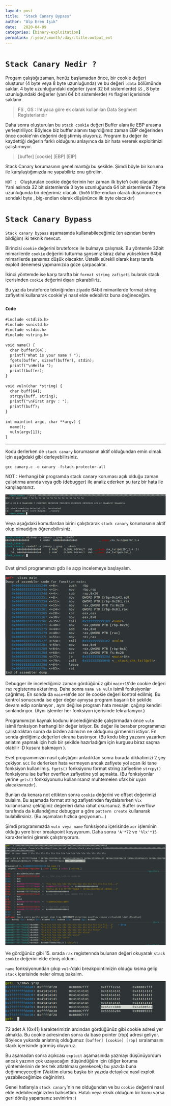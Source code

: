 ```yaml
---
layout: post
title:  "Stack Canary Bypass"
author: "Alp Eren Işık"
date:   2020-04-09
categories: [binary-exploitation]
permalink: /:year/:month/:day/:title:output_ext
---
```


# `Stack Canary Nedir ?`

Progam çalıştığı zaman, henüz başlamadan önce, bir cookie değeri oluşturur (4 byte veya 8 byte uzunluğunda) ve bu değeri `.data` bölümünde saklar. 4 byte uzunluğundaki değerler (yani 32 bit sistemlerde) `GS` , 8 byte uzunluğundaki değerler (yani 64 bit sistemlerde) `FS` flagleri içerisinde saklanır.

> FS , GS  :  İhtiyaca göre ek olarak kullanılan Data Segment Registerlarıdır

Daha sonra oluşturulan bu `stack cookie` değeri Buffer alanı ile EBP arasına yerleştiriliyor. Böylece biz buffer alanını taşırdığımız zaman EBP değerinden önce cookie'nin değerini değiştirmiş oluyoruz. Program bu değer ile kaydettiği değerin farklı olduğunu anlayınca da bir hata vererek exploitimizi çalıştırmıyor.  

> [buffer] [cookie] [EBP] [EIP]

Stack Canary korumasının genel mantığı bu şekilde. Şimdi böyle bir koruma ile karşılaştığımızda ne yapabiliriz onu görelim.

`NOT : ` Oluşturulan cookie değerlerinin her zaman ilk byte'ı `0x00` olacaktır. Yani aslında 32 bit sistemlerde 3 byte uzunluğunda 64 bit sistemlerde 7 byte uzunluğunda bir değerimiz olacak. (`0x00` little-endian olarak düşününce en sondaki byte , big-endian olarak düşününce ilk byte olacaktır)

# `Stack Canary Bypass`

`Stack canary bypass` aşamasında kullanabileceğimiz (en azından benim bildiğim) iki teknik mevcut.

Birincisi `cookie` değerini bruteforce ile bulmaya çalışmak. Bu yöntemle 32bit mimarilerde `cookie` değerini tutturma şansımız biraz daha yüksekken 64bit mimarilerde şansımız düşük olacaktır. Üstelik sürekli olarak karşı tarafa exploit denemesi yapmamızda göze çarpacaktır.

İkinci yöntemde ise karşı tarafta bir `format string zafiyeti` bularak stack içerisinden `cookie` değerini dışarı çıkarabiliriz.

Bu yazıda bruteforce tekniğinden ziyade 64bit mimarilerde format string zafiyetini kullanarak cookie'yi nasıl elde edebiliriz buna değineceğim.


### `Code`


    #include <stdlib.h>
    #include <unistd.h>
    #include <stdio.h>
    #include <string.h>

    void name() {
      char buffer[64];
      printf("What is your name ? ");
      fgets(buffer, sizeof(buffer), stdin);
      printf("\nHello ");
      printf(buffer);
    }

    void vuln(char *string) {
      char buff[64];
      strcpy(buff, string);
      printf("\nFirst argv : ");
      printf(buff);
    }

    int main(int argc, char **argv) {
      name();
      vuln(argv[1]);
    }


***

Kodu derlerken de `stack canary` korumasının aktif olduğundan emin olmak için aşağıdaki gibi derleyebilirsiniz.

    gcc canary.c -o canary -fstack-protector-all

NOT : Herhangi bir programda stack canary koruması açık olduğu zaman çalıştırma anında veya gdb (debugger) ile analiz ederken şu tarz bir hata ile karşılaşırsınız.  

![test](/static/img/posts/stack_canary/0.png)

Veya aşağıdaki komutlardan birini çalıştırarak `stack canary` korumasının aktif olup olmadığını öğrenebilirsiniz.

![test](/static/img/posts/stack_canary/1.png)

Evet şimdi programımızı gdb ile açıp incelemeye başlayalım.

![gdb](/static/img/posts/stack_canary/2.png)

Debugger ile incelediğimiz zaman gördüğünüz gibi `main+15`'de cookie değeri `rax` registerına aktarılmış. Daha sonra `name ve vuln` isimli fonksiyonlar çağrılmış. En sonda da `main+68`'de xor ile cookie değeri kontrol edilmiş. Bu kontrol sonucunda ise eğer değer aynıysa program başarılı bir şekilde devam edip sonlanıyor , aynı değilse program hata mesajını çağırıp kendini sonlandırıyor. (Aynı işlemler her fonksiyon içerisinde tekrarlanıyor.)

Programımızın kaynak kodunu incelediğimizde çalıştırmadan önce `vuln` isimli fonksiyon herhangi bir değer istiyor. Bu değer ile beraber programımızı çalıştırdıktan sonra da bizden adımızın ne olduğunu girmemizi istiyor. En sonda girdiğimiz değerleri ekrana bastırıyor. (Bu kodu blog yazısını yazarken anlatım yapmak için hızlı bir şekilde hazırladığım için kurgusu biraz saçma olabilir :D kusura bakmayın ).

Evet programımızın nasıl çalıştığını anladıktan sonra burada dikkatimizi 2 şey çekiyor. `GCC` ile derlerken hata vermeyen ancak zafiyete yol açan iki tane fonksiyon kullanılmış. `fgets()` fonksiyonu format string zafiyetine `strcpy()` fonksiyonu ise buffer overflow zafiyetine yol açmakta. (Bu fonksiyonlar yerine `gets()` fonksiyonunu kullanırsanız muhtemelen ufak bir uyarı alacaksınızdır).

Bunları da kenara not ettikten sonra `cookie` değerini ve offset değerimizi bulalım. Bu aşamada format string zafiyetinden faydalanırken `%lx` kullanırsanız çektiğiniz değerleri daha rahat okursunuz. Buffer overflow tarafında da kullandığınız debugger a göre `pattern create` kullanarak bulabilirsiniz. (Bu aşamaları hızlıca geçiyorum...)

Şimdi programımızda `vuln veya name` fonksiyonu içerisinde `xor` işleminin olduğu yere birer breakpoint koyuyorum. Daha sonra `'A'*72` ve `'%lx'*15` karakterlerini girerek çalıştırıyorum.

![run](/static/img/posts/stack_canary/3.png)

Ve gördğünüz gibi 15. sırada `rax` registerında bulunan değeri okuyarak `stack cookie` değerini elde etmiş oldum.

`name` fonksiyonundan çıkıp `vuln`'daki breakpointimizin olduğu kısma gelip `stack` içerisinde neler olmuş bakalım.

![run](/static/img/posts/stack_canary/4.png)

72 adet A (0x41) karakterimizin ardından gördüğünüz gibi cookie adresi yer almakta. Bu cookie adresinden sonra da base pointer (rbp) adresi geliyor. Böylece yukarda anlatmiş olduğumuz `[buffer] [cookie] [rbp]` sıralamasını stack içerisinde görmüş oluyoruz.

Bu aşamadan sonra açıkcası `exploit` aşamasınıda yazmayı düşünüyordum ancak yazının çok uzayacağını düşündüğüm için (diğer koruma yöntemlerinin de tek tek atlatılması gerekecek) bu yazıda buna değinmeyeceğim (Vaktim olursa başka bir yazıda detaylıca nasıl exploit yazabileceğimize değinirim).

Genel hatlarıyla `stack canary`'nin ne olduğundan ve bu `cookie` değerini nasıl elde edebileceğinizden bahsettim. Hatalı veya eksik olduğum bir konu varsa geri dönüş yaparsanız sevinirim :)
